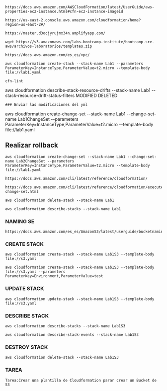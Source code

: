 ```
https://docs.aws.amazon.com/AWSCloudFormation/latest/UserGuide/aws-properties-ec2-instance.html#cfn-ec2-instance-imageid
```

```
https://us-east-2.console.aws.amazon.com/cloudformation/home?region=us-east-2#/
```

```
https://master.d3ocjyrujmx34n.amplifyapp.com/
```

```
wget https://s3.amazonaws.com/labs.bootcamp.institute/bootcamp-sre-aws/archivos-laboratorios/templates.zip
```
```
https://docs.aws.amazon.com/es_es/vpc/
```
```
aws cloudformation create-stack --stack-name Lab1 --parameters ParameterKey=InstanceType,ParameterValue=t2.micro --template-body file://lab1.yaml
```
```
cfn-lint
```
aws cloudformation describe-stack-resource-drifts --stack-name Lab1 --stack-resource-drift-status-filters MODIFIED DELETED
```
### Enviar las modificaciones del yml
```
aws cloudformation create-change-set --stack-name Lab1 --change-set-name Lab1ChangeSet --parameters ParameterKey=InstanceType,ParameterValue=t2.micro --template-body file://lab1.yaml

## Realizar rollback
```
aws cloudformation create-change-set --stack-name Lab1 --change-set-name Lab2ChangeSet --parameters ParameterKey=InstanceType,ParameterValue=t2.micro --template-body file://lab1.yaml
```
```
https://docs.aws.amazon.com/cli/latest/reference/cloudformation/
```

```
https://docs.aws.amazon.com/cli/latest/reference/cloudformation/execute-change-set.html
```
```
aws cloudformation delete-stack --stack-name Lab1
```
```
aws cloudformation describe-stacks --stack-name Lab1
```
### NAMING SE
```
https://docs.aws.amazon.com/es_es/AmazonS3/latest/userguide/bucketnamingrules.html
```
### CREATE STACK
```
aws cloudformation create-stack --stack-name Lab1S3 --template-body file://s3.yaml
```

```
aws cloudformation create-stack --stack-name Lab1S3 --template-body file://s3.yaml --parameters ParameterKey=Environment,ParameterValue=test
```
### UPDATE STACK
```
aws cloudformation update-stack --stack-name Lab1S3 --template-body file://s3.yaml
```
### DESCRIBE STACK
```
aws cloudformation describe-stacks --stack-name Lab1S3
```

```
aws cloudformation describe-stack-events --stack-name Lab1S3
```
### DESTROY STACK
```
aws cloudformation delete-stack --stack-name Lab1S3
```
### TAREA
```
Tarea:Crear una plantilla de Cloudformation parar crear un Bucket de S3
```

```https://grabaciones-bootcamp-institute.s3.amazonaws.com/+231007-CLOUD-SRE-AWS/+231007-CLOUD-SRE-AWS-14-OCT.mp4

```
